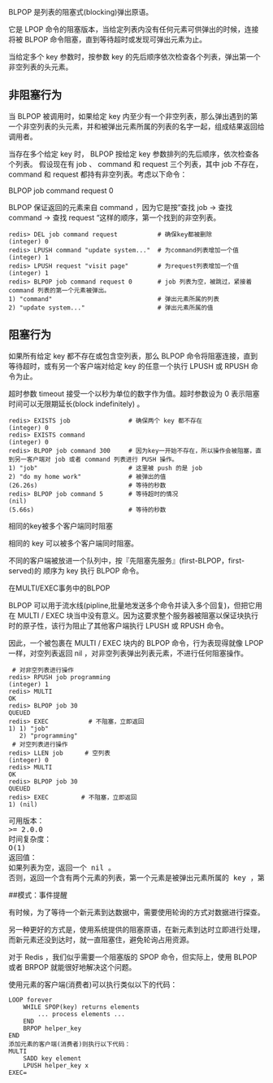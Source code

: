 BLPOP 是列表的阻塞式(blocking)弹出原语。

它是 LPOP 命令的阻塞版本，当给定列表内没有任何元素可供弹出的时候，连接将被 BLPOP 命令阻塞，直到等待超时或发现可弹出元素为止。

当给定多个 key 参数时，按参数 key 的先后顺序依次检查各个列表，弹出第一个非空列表的头元素。

## 非阻塞行为

当 BLPOP 被调用时，如果给定 key 内至少有一个非空列表，那么弹出遇到的第一个非空列表的头元素，并和被弹出元素所属的列表的名字一起，组成结果返回给调用者。

当存在多个给定 key 时， BLPOP 按给定 key 参数排列的先后顺序，依次检查各个列表。
假设现在有 job 、 command 和 request 三个列表，其中 job 不存在， command 和 request 都持有非空列表。考虑以下命令：

BLPOP job command request 0

BLPOP 保证返回的元素来自 command ，因为它是按”查找 job -> 查找 command -> 
查找 request “这样的顺序，第一个找到的非空列表。

```
redis> DEL job command request           # 确保key都被删除
(integer) 0
redis> LPUSH command "update system..."  # 为command列表增加一个值
(integer) 1
redis> LPUSH request "visit page"        # 为request列表增加一个值
(integer) 1
redis> BLPOP job command request 0       # job 列表为空，被跳过，紧接着 command 列表的第一个元素被弹出。
1) "command"                             # 弹出元素所属的列表
2) "update system..."                    # 弹出元素所属的值
```

## 阻塞行为

如果所有给定 key 都不存在或包含空列表，那么 BLPOP 命令将阻塞连接，直到等待超时，或有另一个客户端对给定 key 的任意一个执行 LPUSH 或 RPUSH 命令为止。

超时参数 timeout 接受一个以秒为单位的数字作为值。超时参数设为 0 表示阻塞时间可以无限期延长(block indefinitely) 。

```
redis> EXISTS job                # 确保两个 key 都不存在
(integer) 0
redis> EXISTS command
(integer) 0
redis> BLPOP job command 300     # 因为key一开始不存在，所以操作会被阻塞，直到另一客户端对 job 或者 command 列表进行 PUSH 操作。
1) "job"                         # 这里被 push 的是 job
2) "do my home work"             # 被弹出的值
(26.26s)                         # 等待的秒数
redis> BLPOP job command 5       # 等待超时的情况
(nil)
(5.66s)                          # 等待的秒数
```

相同的key被多个客户端同时阻塞

相同的 key 可以被多个客户端同时阻塞。

不同的客户端被放进一个队列中，按『先阻塞先服务』(first-BLPOP，first-served)的
顺序为 key 执行 BLPOP 命令。

在MULTI/EXEC事务中的BLPOP

BLPOP 可以用于流水线(pipline,批量地发送多个命令并读入多个回复)，但把它用在 MULTI / EXEC 块当中没有意义。因为这要求整个服务器被阻塞以保证块执行时的原子性，该行为阻止了其他客户端执行 LPUSH 或 RPUSH 命令。

因此，一个被包裹在 MULTI / EXEC 块内的 BLPOP 命令，行为表现得就像 LPOP 一样，对空列表返回 nil ，对非空列表弹出列表元素，不进行任何阻塞操作。

``` 
 # 对非空列表进行操作
redis> RPUSH job programming
(integer) 1
redis> MULTI
OK
redis> BLPOP job 30
QUEUED
redis> EXEC           # 不阻塞，立即返回
1) 1) "job"
   2) "programming"
 # 对空列表进行操作
redis> LLEN job      # 空列表
(integer) 0
redis> MULTI
OK
redis> BLPOP job 30
QUEUED
redis> EXEC         # 不阻塞，立即返回
1) (nil)
```

<pre>
可用版本：
>= 2.0.0
时间复杂度：
O(1)
返回值：
如果列表为空，返回一个 nil 。
否则，返回一个含有两个元素的列表，第一个元素是被弹出元素所属的 key ，第二个元素是被弹出元素的值。
</pre>

##模式：事件提醒

有时候，为了等待一个新元素到达数据中，需要使用轮询的方式对数据进行探查。

另一种更好的方式是，使用系统提供的阻塞原语，在新元素到达时立即进行处理，而新元素还没到达时，就一直阻塞住，避免轮询占用资源。

对于 Redis ，我们似乎需要一个阻塞版的 SPOP 命令，但实际上，使用 BLPOP 或者 BRPOP 就能很好地解决这个问题。

使用元素的客户端(消费者)可以执行类似以下的代码：

```
LOOP forever
    WHILE SPOP(key) returns elements
        ... process elements ...
    END
    BRPOP helper_key
END
添加元素的客户端(消费者)则执行以下代码：
MULTI
    SADD key element
    LPUSH helper_key x
EXEC=
``` 
